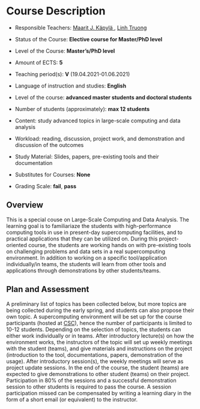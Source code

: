 # Course Description

* Responsible Teachers: [Maarit J. Käpylä ](https://www.aalto.fi/en/department-of-computer-science/astroinformatics), [Linh Truong](http://rdsea.github.io)
* Status of the Course: **Elective course for Master/PhD level**

* Level of the Course: **Master’s/PhD level**

* Amount of ECTS: **5**

* Teaching period(s): **V** (19.04.2021-01.06.2021)

* Language of instruction and studies: **English**

* Level of the course: **advanced master students and doctoral students**

* Number of students (approximately): **max 12 students**

* Content:  study advanced topics in large-scale computing and data analysis

* Workload:  reading, discussion, project work, and demonstration and discussion of the outcomes

* Study Material: Slides, papers, pre-existing tools and their documentation

* Substitutes for Courses: **None**

* Grading Scale: **fail**, **pass**


## Overview

This is a special couse on Large-Scale Computing and Data Analysis.
The learning goal is to familiariaze the students with high-performance
computing tools in use in present-day supercomputing facilities,
and to practical applications that they can be utilized on. During this
project-oriented course, the students are working hands on with pre-existing tools on challenging problems and data sets in a real supercomputing environment.
In addition to working on a specific tool/application individually/in teams, the students will learn from
other tools and applications through demonstrations by other students/teams.

## Plan and Assessment
A preliminary list of topics has been collected below, but more topics are
being collected during the early spring, and students can also propose their
own topic. A supercomputing environment will be set up for the course participants (hosted at [CSC](https://research.csc.fi)),
hence the number of participants is limited to 10-12 students. Depending on the
selection of topics, the students can either work individually or in teams.
After introductory lecture(s) on how the environment works,
the instructors of the topic will set up weekly meetings with the student (teams), and give materials and
instructions on the project (introduction to the tool,
documentations, papers, demonstration of the usage). After introductory session(s),
the weekly meetings will serve as project update sessions. In the end of the course,
the student (teams) are expected to give demonstrations to other student (teams) on their project.
Participation in 80% of the sessions and a successful demonstration session to other students
is required to pass the course. A session participation missed can be compensated by
writing a learning diary in the form of a short email (or equivalent) to the instructor.
